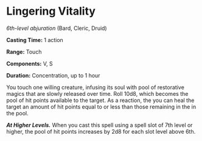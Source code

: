 # Lingering Vitality
*6th-level abjuration* (Bard, Cleric, Druid)

**Casting Time:** 1 action

**Range:** Touch

**Components:** V, S

**Duration:** Concentration, up to 1 hour

You touch one willing creature, infusing its soul with pool of restorative magics that are slowly released over time. Roll 10d8, which becomes the pool of hit points available to the target. As a reaction, the you can heal the target an amount of hit points equal to or less than those remaining in the in the pool.

***At Higher Levels.*** When you cast this spell using a spell slot of 7th level or higher, the pool of hit points increases by 2d8 for each slot level above 6th.
